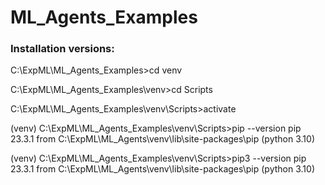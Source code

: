 # ML_Agents_Examples

###  Installation versions:

C:\ExpML\ML_Agents_Examples>cd venv

C:\ExpML\ML_Agents_Examples\venv>cd Scripts

C:\ExpML\ML_Agents_Examples\venv\Scripts>activate

(venv) C:\ExpML\ML_Agents_Examples\venv\Scripts>pip --version
pip 23.3.1 from C:\ExpML\ML_Agents\venv\lib\site-packages\pip (python 3.10)

(venv) C:\ExpML\ML_Agents_Examples\venv\Scripts>pip3 --version
pip 23.3.1 from C:\ExpML\ML_Agents\venv\lib\site-packages\pip (python 3.10)

